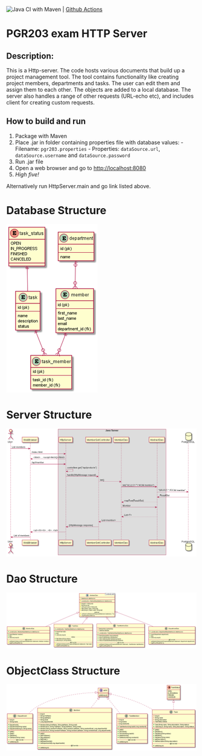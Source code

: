 ![Java CI with Maven](https://github.com/kristiania/pgr203eksamen-97krihop/workflows/Java%20CI%20with%20Maven/badge.svg?branch=main) | [Github Actions](https://github.com/kristiania/pgr203eksamen-97krihop/actions)

# PGR203 exam HTTP Server 
## Description:
This is a Http-server. The code hosts various documents that build up a project management tool. The tool contains functionality like creating project members, departments and tasks. The user can edit them and assign them to each other. The objects are added to a local database. The server also handles a range of other requests (URL-echo etc), and includes client for creating custom requests.

## How to build and run

1. Package with Maven
2. Place .jar in folder containing properties file with database values:
    	- Filename: `pgr203.properties`
    	- Properties: `dataSource.url`, `dataSource.username` and `dataSource.password` 
3. Run .jar file
4. Open a web browser and go to [http://localhost:8080](http://localhost:8080)
5. *High five!*

Alternatively run HttpServer.main and go link listed above.

Database Structure
==
![database Structure](docs/database_structure.png)

Server Structure
==
![Server Structure](docs/server_structure.png)

Dao Structure
==
![Dao Structure](docs/dao_structure.png)

ObjectClass Structure
==
![ObjectClass Structure](docs/member_structure.png)
